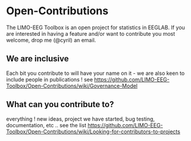 # Open-Contributions

The LIMO-EEG Toolbox is an open project for statistics in EEGLAB. 
If you are interested in having a feature and/or want to contribute you most welcome, drop me (@cyril) an email.

## We are inclusive

Each bit you contribute to will have your name on it - we are also keen to include people in publications ! see https://github.com/LIMO-EEG-Toolbox/Open-Contributions/wiki/Governance-Model

## What can you contribute to?

everything ! new ideas, project we have started, bug testing, documentation, etc .. see the list https://github.com/LIMO-EEG-Toolbox/Open-Contributions/wiki/Looking-for-contributors-to-projects

